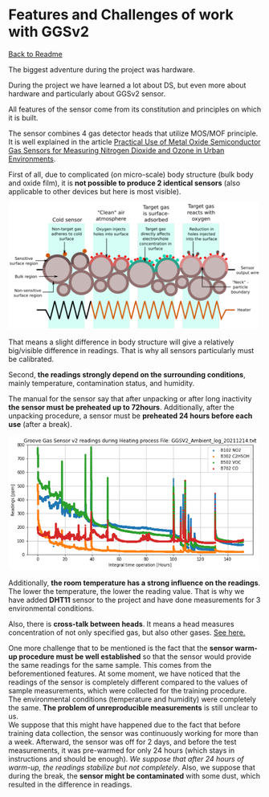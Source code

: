 # Features and Challenges of work with GGSv2

[Back to Readme](../README.md)


The biggest adventure during the project was hardware.

During the project we have learned a lot about DS, but even more about hardware and particularly about GGSv2 sensor.

All features of the sensor come from its constitution and principles on which it is built.

The sensor combines 4 gas detector heads that utilize MOS/MOF principle. It is well explained in the article [Practical Use of Metal Oxide Semiconductor Gas Sensors for Measuring Nitrogen Dioxide and Ozone in Urban Environments](https://www.mdpi.com/1424-8220/17/7/1653/htm).

First of all, due to complicated (on micro-scale) body structure (bulk body and oxide film), it is **not possible to produce 2 identical sensors** (also applicable to other devices but here is most visible).

<img src="./images/MOS_structure.png" width="500">

That means a slight difference in body structure will give a relatively big/visible difference in readings. That is why all sensors particularly must be calibrated.

Second, **the readings strongly depend on the surrounding conditions**, mainly temperature, contamination status, and humidity.

The manual for the sensor say that after unpacking or after long inactivity **the sensor must be preheated up to 72hours**. Additionally, after the unpacking procedure, a sensor must be **preheated 24 hours before each use** (after a break).

<img src="./images/Heating_Integral.png" width="500">

Additionally, **the room temperature has a strong influence on the readings**. The lower the temperature, the lower the reading value. That is why we have added **DHT11** sensor to the project and have done measurements for 3 environmental conditions.

Also, there is **cross-talk between heads**. It means a head measures concentration of not only specified gas, but also other gases. [See here.](https://www.mdpi.com/1424-8220/17/7/1653/htm)

One more challenge that to be mentioned is the fact that the **sensor warm-up procedure must be well established** so that the sensor would provide the same readings for the same sample. This comes from the beforementioned features. At some moment, we have noticed that the readings of the sensor is completely different compared to the values of sample measurements, which were collected for the training procedure. The environmental conditions (temperature and humidity) were completely the same. **The problem of unreproducible measurements** is still unclear to us.  
We suppose that this might have happened due to the fact that before training data collection, the sensor was continuously working for more than a week. Afterward, the sensor was off for 2 days, and before the test measurements, it was pre-warmed for only 24 hours (which stays in instructions and should be enough). *We suppose that after 24 hours of warm-up, the readings stabilize but not completely*.
Also, we suppose that during the break, the **sensor might be contaminated** with some dust, which resulted in the difference in readings.  

